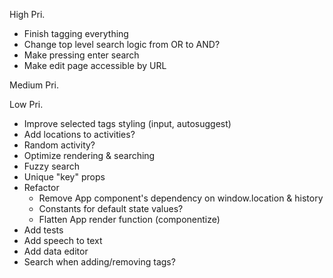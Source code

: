 High Pri.
* Finish tagging everything
* Change top level search logic from OR to AND?
* Make pressing enter search
* Make edit page accessible by URL

Medium Pri.

Low Pri.
* Improve selected tags styling (input, autosuggest)
* Add locations to activities?
* Random activity?
* Optimize rendering & searching
* Fuzzy search
* Unique "key" props
* Refactor
  * Remove App component's dependency on window.location & history
  * Constants for default state values?
  * Flatten App render function (componentize)
* Add tests
* Add speech to text
* Add data editor
* Search when adding/removing tags?